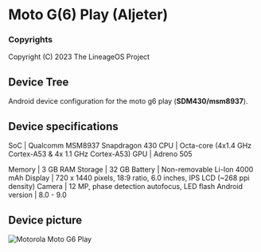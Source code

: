 Moto G(6) Play (Aljeter)
============

### Copyrights

Copyright (C) 2023 The LineageOS Project

## Device Tree

Android device configuration for the moto g6 play (**SDM430/msm8937**).

## Device specifications

SoC	| Qualcomm MSM8937 Snapdragon 430
CPU	| Octa-core (4x1.4 GHz Cortex-A53 & 4x 1.1 GHz Cortex-A53)
GPU | Adreno 505

Memory	| 3 GB RAM
Storage	| 32 GB
Battery	| Non-removable Li-Ion 4000 mAh
Display	| 720 x 1440 pixels, 18:9 ratio, 6.0 inches, IPS LCD (~268 ppi density)
Camera	| 12 MP, phase detection autofocus, LED flash
Android version | 8.0 - 9.0

## Device picture

![Motorola Moto G6 Play](https://fdn2.gsmarena.com/vv/pics/motorola/motorola-moto-g6-play-2.jpg "Moto G6 Play")
